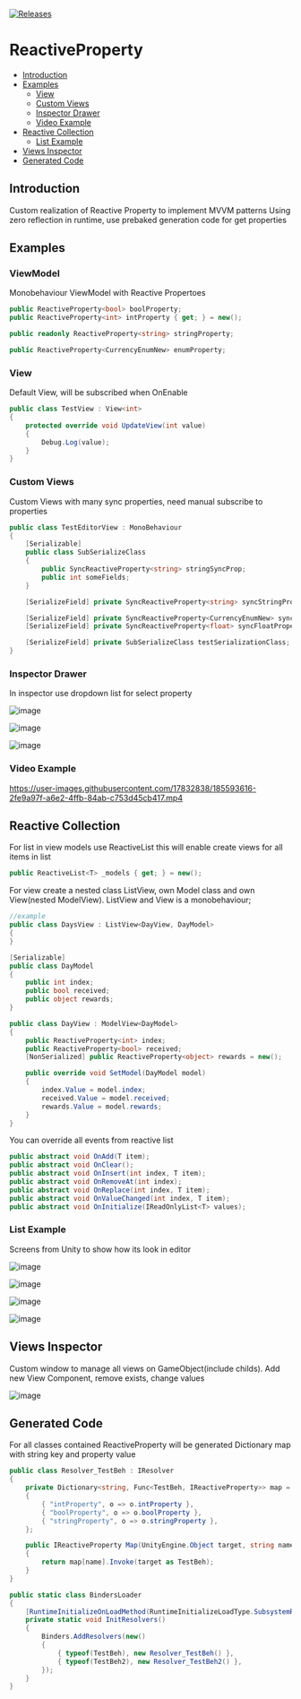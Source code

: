  [![Releases](https://img.shields.io/github/release/avmedvedskiy/ReactiveProperty.svg)](https://github.com/avmedvedskiy/ReactiveProperty/releases)
 
# ReactiveProperty
- [Introduction](#introduction)
- [Examples](#examples)
	- [View](#view)
	- [Custom Views](#custom-views)
	- [Inspector Drawer](#inspector-drawer)
	- [Video Example](#video-example)
- [Reactive Collection](#reactive-collection)
    - [List Example](#list-example)
- [Views Inspector](#views-inspector)
- [Generated Code](#generated-code)
 
## Introduction 

Custom realization of Reactive Property to implement MVVM patterns
Using zero reflection in runtime, use prebaked generation code for get properties

## Examples
### ViewModel
Monobehaviour ViewModel with Reactive Propertoes
```csharp
public ReactiveProperty<bool> boolProperty;
public ReactiveProperty<int> intProperty { get; } = new();

public readonly ReactiveProperty<string> stringProperty;

public ReactiveProperty<CurrencyEnumNew> enumProperty;
```

### View
Default View, will be subscribed when OnEnable
```csharp
public class TestView : View<int>
{
    protected override void UpdateView(int value)
    {
        Debug.Log(value);
    }
}
```
### Custom Views 
Custom Views with many sync properties, need manual subscribe to properties
```csharp
public class TestEditorView : MonoBehaviour
{
    [Serializable]
    public class SubSerializeClass
    {
        public SyncReactiveProperty<string> stringSyncProp;
        public int someFields;
    }

    [SerializeField] private SyncReactiveProperty<string> syncStringProperty;

    [SerializeField] private SyncReactiveProperty<CurrencyEnumNew> syncCurrencyProperty;
    [SerializeField] private SyncReactiveProperty<float> syncFloatProperty;

    [SerializeField] private SubSerializeClass testSerializationClass;
}
```
### Inspector Drawer
In inspector use dropdown list for select property

![image](https://user-images.githubusercontent.com/17832838/185577063-f0d305fd-32aa-44e6-9626-ad7ed83fd994.png)

![image](https://user-images.githubusercontent.com/17832838/185577429-cfc27b16-0d5f-4c53-bc5d-78f40f437234.png)

![image](https://user-images.githubusercontent.com/17832838/185577521-9e5c0a26-5182-405e-ae77-dd8d8bfb14c1.png)

### Video Example
https://user-images.githubusercontent.com/17832838/185593616-2fe9a97f-a6e2-4ffb-84ab-c753d45cb417.mp4

## Reactive Collection
For list in view models use ReactiveList<T> this will enable create views for all items in list

```csharp
public ReactiveList<T> _models { get; } = new();
```

For view create a nested class ListView, own Model class and own View(nested ModelView<Model>). ListView and View is a monobehaviour;
```csharp
//example
public class DaysView : ListView<DayView, DayModel>
{
}

[Serializable]
public class DayModel
{
    public int index;
    public bool received;
    public object rewards;
}

public class DayView : ModelView<DayModel>
{
    public ReactiveProperty<int> index;
    public ReactiveProperty<bool> received;
    [NonSerialized] public ReactiveProperty<object> rewards = new();

    public override void SetModel(DayModel model)
    {
        index.Value = model.index;
        received.Value = model.received;
        rewards.Value = model.rewards;
    }
}    
```
You can override all events from reactive list
```csharp
public abstract void OnAdd(T item);
public abstract void OnClear();
public abstract void OnInsert(int index, T item);
public abstract void OnRemoveAt(int index);
public abstract void OnReplace(int index, T item);
public abstract void OnValueChanged(int index, T item);
public abstract void OnInitialize(IReadOnlyList<T> values);
```
        
        
### List Example
Screens from Unity to show how its look in editor

![image](https://user-images.githubusercontent.com/17832838/187874350-5f25509a-8d20-47e9-866b-98d36ab3de18.png)

![image](https://user-images.githubusercontent.com/17832838/187874406-9bf67ab9-4e76-419e-b026-c46a38e763dc.png)

![image](https://user-images.githubusercontent.com/17832838/187874474-e67a6fae-0b1f-4d22-a992-fea1ec261b6a.png)

![image](https://user-images.githubusercontent.com/17832838/187874435-d9a8f28f-06d6-4be1-aa57-79d865086e28.png)

	
## Views Inspector
Custom window to manage all views on GameObject(include childs). Add new View Component, remove exists, change values
	
![image](https://user-images.githubusercontent.com/17832838/188481385-53332080-dfd8-4a89-9fc3-8f21fe705d30.png)

## Generated Code
For all classes contained ReactiveProperty will be generated Dictionary map with string key and property value
```csharp
public class Resolver_TestBeh : IResolver
{
    private Dictionary<string, Func<TestBeh, IReactiveProperty>> map = new()
    {
        { "intProperty", o => o.intProperty },
        { "boolProperty", o => o.boolProperty },
        { "stringProperty", o => o.stringProperty },
    };

    public IReactiveProperty Map(UnityEngine.Object target, string name)
    {
        return map[name].Invoke(target as TestBeh);
    }
}

public static class BindersLoader
{
    [RuntimeInitializeOnLoadMethod(RuntimeInitializeLoadType.SubsystemRegistration)]
    private static void InitResolvers()
    {
        Binders.AddResolvers(new()
        {
            { typeof(TestBeh), new Resolver_TestBeh() },
            { typeof(TestBeh2), new Resolver_TestBeh2() },
        });
    }
}
```


